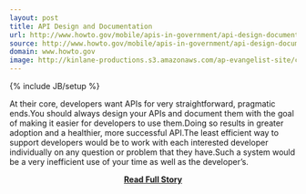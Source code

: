 ```yaml
---
layout: post
title: API Design and Documentation
url: http://www.howto.gov/mobile/apis-in-government/api-design-documentation
source: http://www.howto.gov/mobile/apis-in-government/api-design-documentation
domain: www.howto.gov
image: http://kinlane-productions.s3.amazonaws.com/ap-evangelist-site/curated/screenshots/7972_www_howto_gov.png
---
```

{% include JB/setup %}<p>At their core, developers want APIs for very straightforward, pragmatic ends.You should always design your APIs and document them with the goal of making it easier for developers to use them.Doing so results in greater adoption and a healthier, more successful API.The least efficient way to support developers would be to work with each interested developer individually on any question or problem that they have.Such a system would be a very inefficient use of your time as well as the developer’s.</p>
<center><p><a href="http://www.howto.gov/mobile/apis-in-government/api-design-documentation" style='padding:25px; font-sze:18px; font-weight: bold;'>Read Full Story</a></p></center>
